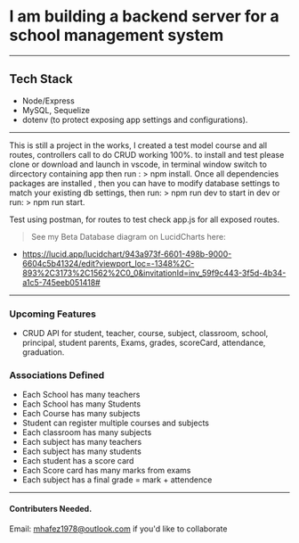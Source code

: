 # I am building a backend server for a school management system
---
## Tech Stack
- Node/Express
- MySQL, Sequelize
- dotenv (to protect exposing app settings and configurations).
---

This is still a project in the works, I created a test model course and all routes, controllers call to do CRUD working 100%. to install and test please clone or download and launch in vscode, in terminal window switch to dircectory containing app then run : > npm install. Once all dependencies packages are installed , then you can have to modify database settings to match your existing db settings, then run: > npm run dev to start in dev or run: > npm run start.

Test using postman, for routes to test check app.js for all exposed routes.

> See my Beta Database diagram on LucidCharts here:

 - https://lucid.app/lucidchart/943a973f-6601-498b-9000-6604c5b41324/edit?viewport_loc=-1348%2C-893%2C3173%2C1562%2C0_0&invitationId=inv_59f9c443-3f5d-4b34-a1c5-745eeb051418#
---
### Upcoming Features 
- CRUD API for student, teacher, course, subject, classroom, school, principal, student parents, Exams, grades, scoreCard, attendance, graduation.

### Associations Defined
- Each School has many teachers
- Each School has many Students
- Each Course has many subjects
- Student can register multiple courses and subjects
- Each classroom has many subjects
- Each subject has many teachers
- Each subject has many students
- Each student has a score card
- Each Score card has many marks from exams
- Each subject has a final grade = mark + attendence

---
#### Contributers Needed.
Email: mhafez1978@outlook.com if you'd like to collaborate


